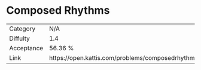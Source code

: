 # Composed Rhythms

<table>
    <tr>
        <td>Category</td>
        <td>N/A</td>
    </tr>
    <tr>
        <td>Diffulty</td>
        <td>1.4</td>
    </tr>
    <tr>
        <td>Acceptance</td>
        <td>56.36 %</td>
    </tr>
    <tr>
        <td>Link</td>
        <td>https://open.kattis.com/problems/composedrhythms</td>
    </tr>
</table>